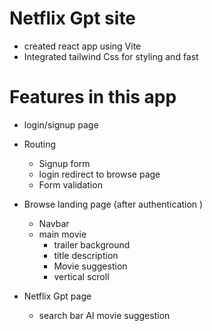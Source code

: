 # Netflix Gpt site

- created react app using Vite
- Integrated tailwind Css for styling and fast

# Features in this app

- login/signup page
- Routing

  - Signup form
  - login redirect to browse page
  - Form validation

- Browse landing page (after authentication )

  - Navbar
  - main movie
    - trailer background
    - title description
    - Movie suggestion
    - vertical scroll

- Netflix Gpt page
  - search bar AI movie suggestion
